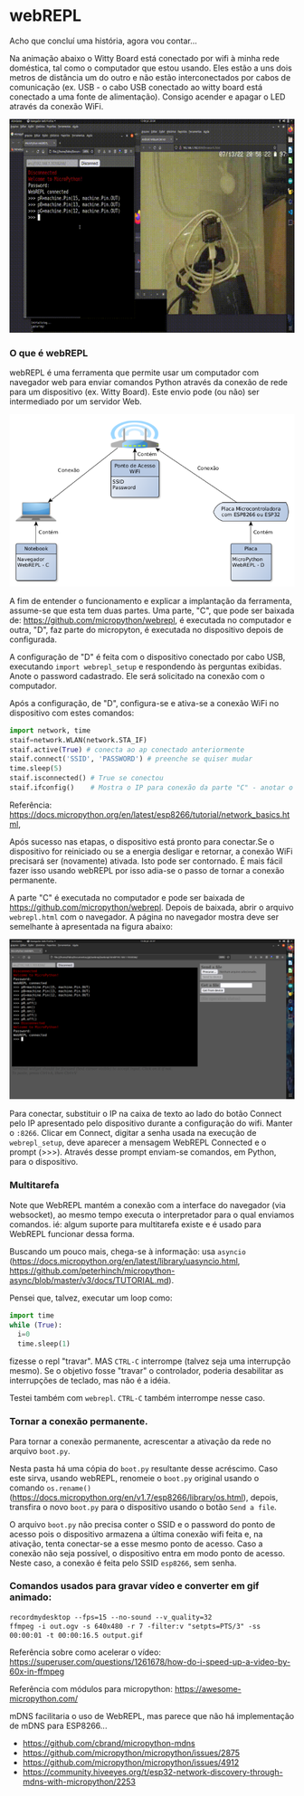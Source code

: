 # webREPL

Acho que concluí uma história, agora vou contar...

Na animação abaixo o Witty Board está conectado por wifi à minha rede doméstica, tal como o computador que estou usando. Eles estão a uns dois metros de distância um do outro e não estão interconectados por cabos de comunicação (ex. USB - o cabo USB conectado ao witty board está conectado a uma fonte de alimentação). Consigo acender e apagar o LED através da conexão WiFi.

![webREPL em ação](./output.gif)

### O que é webREPL

webREPL é uma ferramenta que permite usar um computador com navegador web para enviar comandos Python através da conexão de rede para um dispositivo (ex. Witty Board). Este envio pode (ou não) ser intermediado por um servidor Web.

![Exemplo de Rede](./Rede.png)

A fim de entender o funcionamento e explicar a implantação da ferramenta, assume-se que esta tem duas partes. Uma parte, "C", que pode ser baixada de: https://github.com/micropython/webrepl, é executada no computador e outra, "D", faz parte do micropyton, é executada no dispositivo depois de configurada.

A configuração de "D" é feita com o dispositivo conectado por cabo USB, executando `import webrepl_setup` e respondendo às perguntas exibidas. Anote o password cadastrado. Ele será solicitado na conexão com o computador.

Após a configuração, de "D", configura-se e ativa-se a conexão WiFi no dispositivo com estes comandos:

```python
import network, time
staif=network.WLAN(network.STA_IF) 
staif.active(True) # conecta ao ap conectado anteriormente
staif.connect('SSID', 'PASSWORD') # preenche se quiser mudar
time.sleep(5)
staif.isconnected() # True se conectou
staif.ifconfig()    # Mostra o IP para conexão da parte "C" - anotar o IP
```
Referência: https://docs.micropython.org/en/latest/esp8266/tutorial/network_basics.html, 

Após sucesso nas etapas, o dispositivo está pronto para conectar.Se o dispositivo for reiniciado ou se a energia desligar e retornar, a conexão WiFi precisará ser (novamente) ativada. Isto pode ser contornado. É mais fácil fazer isso usando webREPL por isso adia-se o passo de tornar a conexão permanente.

A parte "C" é executada no computador e pode ser baixada de https://github.com/micropython/webrepl. Depois de baixada, abrir o arquivo `webrepl.html` com o navegador. A página no navegador mostra deve ser semelhante à apresentada na figura abaixo:

![webREPL e boot.py](./Captura2022-07-13-22-37-39.png)
 
Para conectar, substituir o IP na caixa de texto ao lado do botão Connect pelo IP apresentado pelo dispositivo durante a configuração do wifi. Manter o `:8266`. Clicar em Connect, digitar a senha usada na execução de `webrepl_setup`, deve aparecer a mensagem WebREPL Connected e o prompt (>>>). Através desse prompt enviam-se comandos, em Python, para o dispositivo.
 
### Multitarefa

Note que WebREPL mantém a conexão com a interface do navegador (via websocket), ao mesmo tempo executa o interpretador para o qual enviamos comandos. ié: algum suporte para multitarefa existe e é usado para WebREPL funcionar dessa forma.

Buscando um pouco mais, chega-se à informação: usa `asyncio` (https://docs.micropython.org/en/latest/library/uasyncio.html, https://github.com/peterhinch/micropython-async/blob/master/v3/docs/TUTORIAL.md).

Pensei que, talvez, executar um loop como:

```python
import time
while (True):
  i=0
  time.sleep(1)

```

fizesse o repl "travar". MAS `CTRL-C` interrompe (talvez seja uma interrupção mesmo). Se o objetivo fosse "travar" o controlador, poderia desabilitar as interrupções de teclado, mas não é a idéia.

Testei também com `webrepl`. `CTRL-C` também interrompe nesse caso.


### Tornar a conexão permanente.

Para tornar a conexão permanente, acrescentar a ativação da rede no arquivo `boot.py`. 

Nesta pasta há uma cópia do `boot.py` resultante desse acréscimo. Caso este sirva, usando webREPL, renomeie o `boot.py` original usando o comando `os.rename()` (https://docs.micropython.org/en/v1.7/esp8266/library/os.html), depois, transfira o novo `boot.py` para o dispositivo usando o botão `Send a file`.

O arquivo `boot.py` não precisa conter o SSID e o password do ponto de acesso pois o dispositivo armazena a última conexão wifi feita e, na ativação, tenta conectar-se a esse mesmo ponto de acesso. Caso a conexão não seja possível, o dispositivo entra em modo ponto de acesso. Neste caso, a conexão é feita pelo SSID `esp8266`, sem senha.

### Comandos usados para gravar vídeo e converter em gif animado:

```
recordmydesktop --fps=15 --no-sound --v_quality=32
ffmpeg -i out.ogv -s 640x480 -r 7 -filter:v "setpts=PTS/3" -ss 00:00:01 -t 00:00:16.5 output.gif
```

Referência sobre como acelerar o vídeo: https://superuser.com/questions/1261678/how-do-i-speed-up-a-video-by-60x-in-ffmpeg

Referência com módulos para micropython: https://awesome-micropython.com/

mDNS facilitaria o uso de WebREPL, mas parece que não há implementação de mDNS para ESP8266...

- https://github.com/cbrand/micropython-mdns
- https://github.com/micropython/micropython/issues/2875
- https://github.com/micropython/micropython/issues/4912
- https://community.hiveeyes.org/t/esp32-network-discovery-through-mdns-with-micropython/2253

